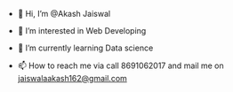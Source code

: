 - 👋 Hi, I’m @Akash Jaiswal
- 👀 I’m interested in Web Developing
- 🌱 I’m currently learning Data science
  
- 📫 How to reach me via call 8691062017 and mail me on jaiswalaakash162@gmail.com 
<!---
ak2618/ak2618 is a ✨ special ✨ repository because its `README.md` (this file) appears on your GitHub profile.
You can click the Preview link to take a look at your changes.
--->

